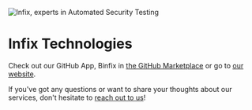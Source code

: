 ![Infix, experts in Automated Security Testing](https://infix.ai/img/OpenGraph.png)

# Infix Technologies
Check out our GitHub App, Binfix in [the GitHub Marketplace](https://github.com/marketplace/infix-binfix) or go to [our website](https://infix.ai).

If you've got any questions or want to share your thoughts about our services, don't hesitate to [reach out to us](http://infix.ai/index.html#team_area)!
